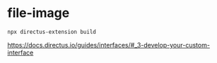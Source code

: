 # file-image

`npx directus-extension build`

https://docs.directus.io/guides/interfaces/#_3-develop-your-custom-interface
